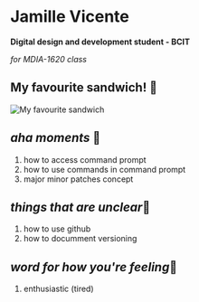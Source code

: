 
# Jamille Vicente
**Digital design and development student - BCIT** 

_for MDIA-1620 class_

## My favourite sandwich! :sandwich:	
![My favourite sandwich](https://www.allrecipes.com/thmb/HTJHVC_LYKmXaMF54dhe2gZQkNI=/1500x0/filters:no_upscale():max_bytes(150000):strip_icc()/roasted-pork-banh-mi-vietnamese-sandwitch-ddmfs-3X4-0332-cfb4d2e149e7476ab2a2b4030c543f1b.jpg)

## *aha moments* :rofl:	
1. how to access command prompt 
2. how to use commands in command prompt
3. major minor patches concept

## *things that are unclear*:raised_eyebrow:	
1. how to use github
2. how to documment versioning 

## *word for how you're feeling*:cowboy_hat_face:	
1. enthusiastic (tired)

